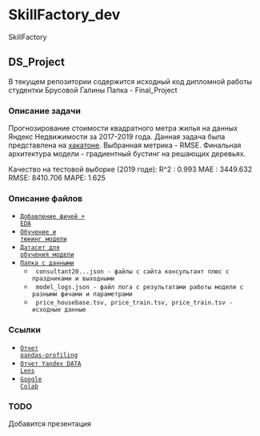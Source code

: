 # SkillFactory_dev
SkillFactory

## DS_Project
В текущем репозитории содержится исходный код дипломной работы студентки Брусовой Галины
Папка - Final_Project

### Описание задачи
Прогнозирование стоимости квадратного метра жилья на данных Яндекс Недвижимости за 2017-2019 года.
Данная задача была представлена на [хакатоне](https://yandex.ru/promo/realty/hacktherealty).
Выбранная метрика - RMSE.
Финальная архитектура модели - градиентный бустинг на решающих деревьях.

Качество на тестовой выборке (2019 годе):
R^2 :  0.993
MAE : 3449.632
RMSE: 8410.706
MAPE: 1.625

### Описание файлов
* <code>[Добавление фичей + EDA](/Final_Project/EDA.ipynb)</code>
* <code>[Обучение и тюнинг модели](/Final_Project/Model_Pipeline.ipynb)</code>
* <code>[Датасет для обучения модели](/Final_Project/data_sf/df_price.csv)</code>
* <code>[Папка с данными](/Final_Project/data_sf/)</code>
   * <code> consultant20...json - файлы с сайта консультант плюс с праздниками и выходными</code>
   * <code> model_logs.json - файл лога с результатами работы модели с разными фичами и параметрами</code>
   * <code> price_housebase.tsv, price_train.tsv, price_train.tsv - исходные данные</code>

### Ссылки
* <code>[Отчет pandas-profiling](https://drive.google.com/file/d/1eBmG29eZfUCSaaRqIEI5vlMlEpyaxHuh/view?usp=drivesdk)</code>
* <code>[Отчет Yandex DATA Lens](https://datalens.yandex.ru/ud7ndrq1r6zsm-linasf)</code>
* <code>[Google Colab](https://drive.google.com/drive/folders/14nrHxeaabvXwKkEBMbrxH1qVsJxg9Iqo)</code>  
  
  
### TODO
Добавится презентация
